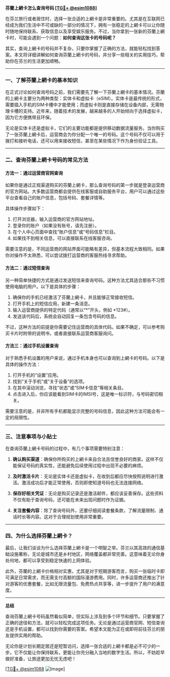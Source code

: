 **芬蘭上網卡怎么查询号码 [[TG💪+ @esim1088](https://t.me/s/esim1088)]**

在芬兰旅行或者居住时，选择一张合适的上網卡是非常重要的。尤其是在互联网已经成为我们生活中不可或缺的一部分的情况下，拥有一张稳定的上網卡可以让你随时随地保持联系、获取信息以及享受娱乐服务。不过，当你拿到一张新的芬蘭上網卡时，可能会遇到一个问题：**如何查询这张卡的号码呢？**

其实，查询上網卡的号码并不复杂，只要你掌握了正确的方法，就能轻松找到答案。本文将详细讲解如何查询芬蘭上網卡的号码，并分享一些相关的实用技巧，帮助你在芬兰的生活更加顺畅。

---

### 一、了解芬蘭上網卡的基本知识

在正式讨论如何查询号码之前，我们需要先了解一下芬蘭上網卡的基本情况。芬蘭的上網卡主要分为两种类型：实体卡和虚拟卡（eSIM）。实体卡是最传统的形式，需要插入手机的SIM卡槽中才能使用；而虚拟卡则是直接存储在设备内部，无需物理卡槽的支持。近年来，随着技术的发展，越来越多的人开始倾向于选择虚拟卡，因为它方便携带且环保。

无论是实体卡还是虚拟卡，它们的主要功能都是提供移动数据流量服务。当你购买了一张芬蘭上網卡后，运营商会为你分配一个唯一的号码。这个号码不仅可以用于拨打和接听电话，还可以用来接收短信，甚至在某些情况下作为身份验证工具。

---

### 二、查询芬蘭上網卡号码的常见方法

#### 方法一：通过运营商官网查询

如果你是通过正规渠道购买的芬蘭上網卡，那么查询号码的第一步就是登录运营商的官方网站。大多数运营商都会提供在线客服或自助服务平台，用户可以通过这些平台查看自己的账户信息，包括号码、套餐详情等。

具体操作步骤如下：

1. 打开浏览器，输入运营商的官方网站地址。
2. 登录你的账户（如果没有账号，请先注册）。
3. 在个人中心页面中查找“账户信息”或“号码信息”栏目。
4. 如果找不到相关信息，可以直接联系在线客服咨询。

需要注意的是，不同运营商的网站界面可能略有差异，但基本流程大致相同。如果你对操作不太熟悉，可以尝试拨打运营商的客服热线寻求帮助。

#### 方法二：通过短信查询

另一种简单快捷的方式是通过发送短信来查询号码。这种方法尤其适合那些不习惯使用电脑的用户。以下是具体的步骤：

1. 确保你的手机已经激活了芬蘭上網卡，并且能够正常接收短信。
2. 打开手机上的短信应用，新建一条消息。
3. 输入运营商提供的特定代码（通常以“*”开头，例如 *123#）。
4. 发送该代码后，系统会自动回复一条包含号码的信息。

不过，这种方法的前提是你需要记住运营商的具体代码。如果不确定，可以参考购买卡片时附带的说明书，或者直接联系运营商客服询问。

#### 方法三：通过手机设置查询

对于熟悉手机设置的用户来说，通过手机本身也可以查询到上網卡的号码。以下是具体的操作方法：

1. 打开手机的“设置”应用。
2. 找到“关于手机”或“关于设备”的选项。
3. 在其中滚动浏览，寻找“状态”或“SIM卡信息”等相关条目。
4. 点击进入后，你应该能看到SIM卡的IMSI号，这是唯一标识符，与号码密切相关。

需要注意的是，并非所有手机都能显示完整的号码信息，因此这种方法可能会有一定的局限性。

---

### 三、注意事项与小贴士

在查询芬蘭上網卡号码的过程中，有几个事项需要特别注意：

1. **确认购买渠道**：确保你所购买的上網卡来自合法且信誉良好的商家。这样不仅能保证号码的真实性，还能避免后续使用过程中出现不必要的麻烦。
   
2. **及时激活卡片**：无论是实体卡还是虚拟卡，在收到后都应尽快按照说明进行激活。激活成功后才能正常使用，否则即使知道号码也无法连接网络。

3. **保存好相关凭证**：无论是购买记录还是激活邮件，都应该妥善保存。这些资料不仅有助于查询号码，还可能在未来出现问题时作为证据。

4. **关注套餐内容**：除了查询号码外，还要仔细阅读套餐条款，了解流量限制、通话时长等内容。这对于合理规划使用非常重要。

---

### 四、为什么选择芬蘭上網卡？

最后，让我们谈谈为什么选择芬蘭上網卡是一个明智之举。芬兰以其高效的通信基础设施著称，无论是城市还是乡村地区，网络覆盖都非常完善。这意味着无论你身处何地，都可以享受到稳定快速的上网体验。

此外，芬蘭的上網卡价格相对实惠，尤其是对于短期游客而言，购买一张临时卡即可满足日常需求，而无需支付高额的国际漫游费用。同时，许多运营商还推出了针对游客的优惠套餐，比如无限流量包、免费热点共享等，进一步提升了用户的满意度。

---

**总结**

查询芬蘭上網卡号码虽然看似简单，但实际上涉及到多个环节和细节。只要掌握了正确的途径和方法，就可以轻松完成这项任务。无论是通过运营商官网、短信查询还是手机设置，都可以找到你需要的答案。希望本文能为正在或即将前往芬兰的朋友提供实用的帮助。

无论你是计划长期定居还是短暂访问，选择一张合适的上網卡都是必不可少的一步。它不仅能让你保持联系，更能让你充分融入当地的数字生活。所以，不妨趁早做好准备，让旅途更加无忧无虑吧！

[[TG💪+ @esim1088](https://t.me/s/esim1088) ![Image](https://i.postimg.cc/4NQfJmqS/Snipaste-2025-05-13-00-14-12.png)]
